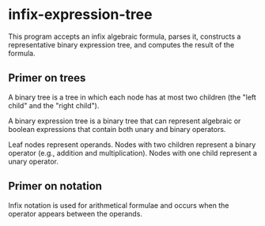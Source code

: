 # infix-expression-tree

This program accepts an infix algebraic formula, parses it,
constructs a representative binary expression tree,
and computes the result of the formula.

## Primer on trees
A binary tree is a tree in which each node has at most two children (the "left child" and the "right child").

A binary expression tree is a binary tree that can represent algebraic or boolean expressions that contain both unary and binary operators.

Leaf nodes represent operands.
Nodes with two children represent a binary operator (e.g., addition and multiplication).
Nodes with one child represent a unary operator.

## Primer on notation
Infix notation is used for arithmetical formulae and occurs when the operator appears between the operands.